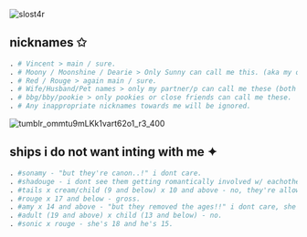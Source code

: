 ![slost4r](https://github.com/stzrxienn/stzrxienn/assets/155057376/8cb4855a-f8fd-45ac-b4af-ae85b8bb401f)

## nicknames ✩
```python
. # Vincent > main / sure.
. # Moony / Moonshine / Dearie > Only Sunny can call me this. (aka my online brother.)
. # Red / Rouge > again main / sure.
. # Wife/Husband/Pet names > only my partner/p can call me these (both platonically and romantically by choice.)
. # bbg/bby/pookie > only pookies or close friends can call me these.
. # Any inappropriate nicknames towards me will be ignored.
```



![tumblr_ommtu9mLKk1vart62o1_r3_400](https://github.com/stzrxienn/stzrxienn/assets/155057376/868a9405-2420-4da6-9037-20c8e6fb7aed)
## ships i do not want inting with me ✦

```python
. #sonamy - "but they're canon..!" i dont care.
. #shadouge - i dont see them getting romantically involved w/ eachother since Rouge is more interested in jewelry/gems/valuable items than relationships.
. #tails x cream/child (9 and below) x 10 and above - no, they're allowed to have crushes (in a **platonic** way.) on eachother although.
. #rouge x 17 and below - gross.
. #amy x 14 and above - "but they removed the ages!!" i dont care, she's still 12 whether you like it or not.
. #adult (19 and above) x child (13 and below) - no.
. #sonic x rouge - she's 18 and he's 15.  
```
